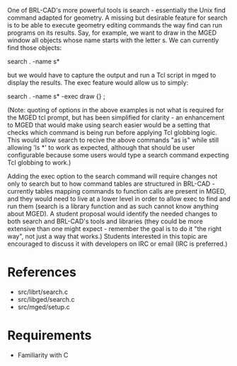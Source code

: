 One of BRL-CAD's more powerful tools is search - essentially the Unix
find command adapted for geometry. A missing but desirable feature for
search is to be able to execute geometry editing commands the way find
can run programs on its results. Say, for example, we want to draw in
the MGED window all objects whose name starts with the letter s. We can
currently find those objects:

search . -name s\*

but we would have to capture the output and run a Tcl script in mged to
display the results. The exec feature would allow us to simply:

search . -name s\* -exec draw {} ;

(Note: quoting of options in the above examples is not what is required
for the MGED tcl prompt, but has been simplified for clarity - an
enhancement to MGED that would make using search easier would be a
setting that checks which command is being run before applying Tcl
globbing logic. This would allow search to recive the above commands "as
is" while still allowing 'ls \*' to work as expected, although that
should be user configurable because some users would type a search
command expecting Tcl globbing to work.)

Adding the exec option to the search command will require changes not
only to search but to how command tables are structured in BRL-CAD -
currently tables mapping commands to function calls are present in MGED,
and they would need to live at a lower level in order to allow exec to
find and run them (search is a library function and as such cannot know
anything about MGED). A student proposal would identify the needed
changes to both search and BRL-CAD's tools and libraries (they could be
more extensive than one might expect - remember the goal is to do it
"the right way", not just a way that works.) Students interested in this
topic are encouraged to discuss it with developers on IRC or email (IRC
is preferred.)

# References

-   src/librt/search.c
-   src/libged/search.c
-   src/mged/setup.c

# Requirements

-   Familiarity with C
